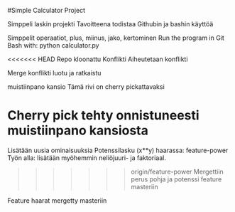 #Simple Calculator Project

Simppeli laskin projekti
Tavoitteena todistaa Githubin ja bashin käyttöä

Simppelit operaatiot, plus, miinus, jako, kertominen
Run the program in Git Bash with:
python calculator.py

<<<<<<< HEAD
Repo kloonattu
Konflikti
Aiheutetaan konflikti

Merge konflikti luotu ja ratkaistu

muistiinpano kansio
Tämä rivi on cherry pickattavaksi

Cherry pick tehty onnistuneesti muistiinpano kansiosta
=======
Lisätään uusia ominaisuuksia
Potenssilasku (x**y) haarassa: feature-power
Työn alla: lisätään myöhemmin neliöjuuri- ja faktoriaal.
>>>>>>> origin/feature-power
Mergettiin perus pohja ja potenssi feature masteriin

Feature haarat mergetty masteriin
